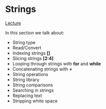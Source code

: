 # Strings

[Lecture](https://www.py4e.com/html3/06-strings)

In this section we talk about:
- String type
- Read/Convert
- Indexing strings __[]__
- Slicing strings __[2:4]__
- Looping through strings with __for__ and __while__
- Concatenating strings with __+__
- String operations
- String library
- String comparisons
- Searching in strings
- Replacing text
- Stripping white space
